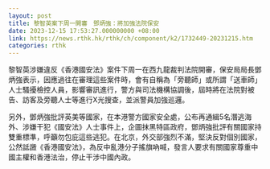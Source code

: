 ```yaml
---
layout: post
title: 黎智英案下周一開審　鄧炳強：將加強法院保安
date: 2023-12-15 17:53:27.000000000 +08:00
link: https://news.rthk.hk/rthk/ch/component/k2/1732449-20231215.htm
categories: rthk
---
```


黎智英涉嫌違反《香港國安法》案件下周一在西九龍裁判法院開審，保安局局長鄧炳強表示，因應過往在審理這些案件時，會有自稱為「旁聽師」或所謂「送車師」人士騷擾檢控人員，影響審訊進行，警方與司法機構協調後，屆時將在法院對被告、訪客及旁聽人士等進行X光搜查，並派警員加強巡邏。

另外，鄧炳強批評英美等國家，在本港警方國家安全處，公布再通緝5名潛逃海外、涉嫌干犯《國安法》人士事件上，企圖抹黑特區政府，鄧炳強批評有關國家持雙重標準，呼籲勿包庇這些逃犯。在北京，外交部強烈不滿，堅決反對個別國家，公然詆譭《香港國安法》，為反中亂港分子搖旗吶喊，發言人要求有關國家尊重中國主權和香港法治，停止干涉中國內政。
